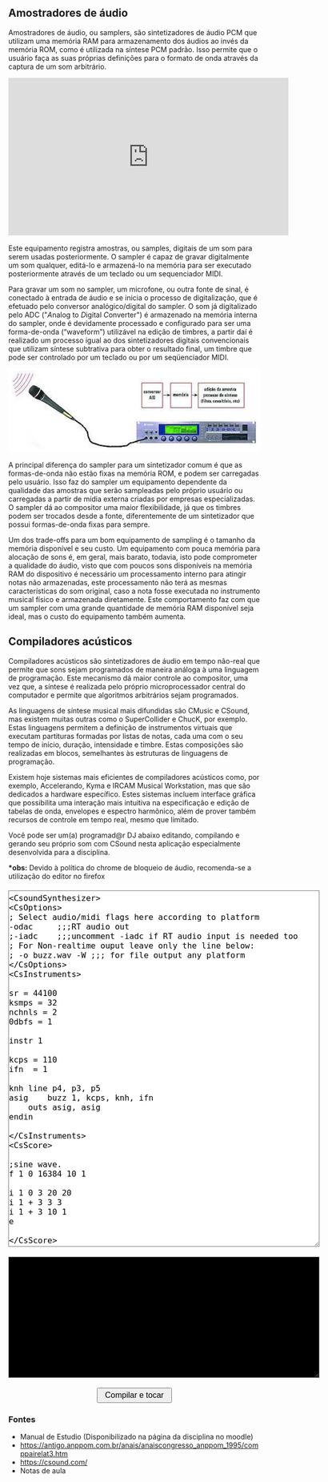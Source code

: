 <script type="text/javascript" src="js/csound.js"></script>
<script>
  // called by csound.js
  function moduleDidLoad() {
    console.log("Module loaded!");
  }

  function attachListeners() {
    document.getElementById("compile").
    addEventListener("click", compileAndRun);
    document.getElementById("csound_code").
    addEventListener("change", reset);
  }

  var count = 0;

  function handleMessage(message) {
    var element = document.getElementById('console');
    element.value += message;
    element.scrollTop = 99999; // focus on bottom
    count += 1;
    if (count == 1000) {
      element.value = ' ';
      count = 0;
    }
  }

  var started = false;

  function reset() {
    csound.Csound.stop();
    csound.Csound.reset();
    started = false;
  }

  function play() {
    let code = document.getElementById("csound_code").value;
    csound.Csound.compileCSD(code);
    csound.Csound.start();
    started = true;
  }

  // click handler
  function compileAndRun() {
    if (started)
      reset();
    play();
  }
</script>

<style>
#console {
  font-family: Monospace;
  color: #b5b6ff;
  background-color: #000000;
  font-size: 16px;
  width: 620px;
  height: 200px;
  display: flex;
  align-items: center;
  justify-content: center;
  border-style: solid;
  padding: 20px 0px;
  margin: 20px 0;
}

#csound_code {
  font-family: Monospace;
  font-size: 16px;
  width: 620px;
  height: 700px;
  display: flex;
  align-items: center;
  justify-content: center;
  border-style: solid;
  padding: 5px 0px;
  margin: 20px 0;
}

#compile {
  display: flex;
  align-items: center;
  justify-content: center;
  width: 150px;
  height: 30px;
  font-size: 16px;
  margin: auto;
}
</style>

## Amostradores de áudio

Amostradores de áudio, ou samplers, são sintetizadores de áudio PCM que utilizam uma memória RAM
para armazenamento dos áudios ao invés da memória ROM, como é utilizada na síntese PCM padrão.
Isso permite que o usuário faça as suas próprias definições para o formato de onda através da captura
de um som arbitrário.

<iframe width="560" height="315" src="https://www.youtube.com/embed/ERy-99vXxnM?start=55" title="YouTube video player" frameborder="0" allow="accelerometer; autoplay; clipboard-write; encrypted-media; gyroscope; picture-in-picture" allowfullscreen></iframe>

Este equipamento registra amostras, ou samples, digitais de um som para serem usadas
posteriormente. O sampler é capaz de gravar digitalmente um som qualquer, editá-lo
e armazená-lo na memória para ser executado posteriormente através de um teclado
ou um sequenciador MIDI.

Para gravar um som no sampler, um microfone, ou outra fonte de sinal, é conectado à entrada de áudio
e se inicia o processo de digitalização, que é efetuado pelo conversor analógico/digital do sampler.
O som já digitalizado pelo ADC ("*A*nalog to *D*igital *C*onverter") é armazenado na memória
interna do sampler, onde é devidamente processado e configurado para ser uma forma-de-onda (“waveform”)
utilizável na edição de timbres, a partir daí é realizado um processo igual ao dos sintetizadores
digitais convencionais que utilizam síntese subtrativa para obter o resultado final,
um timbre que pode ser controlado por um teclado ou por um seqüenciador MIDI.

![Processo de entrada de áudio no sampler](/img/sampler.png)

A principal diferença do sampler para um sintetizador comum é que as formas-de-onda não
estão fixas na memória ROM, e podem ser carregadas pelo usuário. Isso faz do sampler um
equipamento dependente da qualidade das amostras que serão sampleadas pelo próprio usuário
ou carregadas a partir de mídia externa criadas por empresas especializadas.
O sampler dá ao compositor uma maior flexibilidade, já que os timbres podem ser trocados
desde a fonte, diferentemente de um sintetizador que possui formas-de-onda fixas para sempre.

Um dos trade-offs para um bom equipamento de sampling é o tamanho da memória disponível
e seu custo. Um equipamento com pouca memória para alocação de sons é, em geral, mais
barato, todavia, isto pode comprometer a qualidade do áudio, visto que com poucos
sons disponíveis na memória RAM do dispositivo é necessário um processamento interno
para atingir notas não armazenadas, este processamento não terá as mesmas características
do som original, caso a nota fosse executada no instrumento musical físico e armazenada
diretamente. Este comportamento faz com que um sampler com uma grande quantidade
de memória RAM disponível seja ideal, mas o custo do equipamento também aumenta.

## Compiladores acústicos

Compiladores acústicos são sintetizadores de áudio em tempo não-real que
permite que sons sejam programados de maneira análoga à uma linguagem de
programação. Este mecanismo dá maior controle ao compositor, uma vez que, a síntese
é realizada pelo próprio microprocessador central do computador e permite que
algoritmos arbitrários sejam programados.

As linguagens de síntese musical mais difundidas são CMusic e CSound, mas existem
muitas outras como o SuperCollider e ChucK, por exemplo. Estas linguagens permitem
a definição de instrumentos virtuais que executam partituras formadas por listas de notas,
cada uma com o seu tempo de início, duração, intensidade e timbre. Estas composições
são realizadas em blocos, semelhantes às estruturas de linguagens de programação.

Existem hoje sistemas mais eficientes de compiladores acústicos como, por exemplo,
Accelerando, Kyma e IRCAM Musical Workstation, mas que são dedicados a hardware
específico. Estes sistemas incluem interface gráfica que possibilita uma 
interação mais intuitiva na especificação e edição de tabelas de onda, envelopes
e espectro harmônico, além de prover também recursos de controle em tempo real,
mesmo que limitado.

Você pode ser um(a) programad@r DJ abaixo editando, compilando e gerando seu próprio som
com CSound nesta aplicação especialmente desenvolvida para a disciplina.

**\*obs:** Devido à política do chrome de bloqueio de áudio, recomenda-se a utilização do editor no firefox

<textarea id="csound_code" name="csound_code">
<CsoundSynthesizer>
<CsOptions>
; Select audio/midi flags here according to platform
-odac     ;;;RT audio out
;-iadc    ;;;uncomment -iadc if RT audio input is needed too
; For Non-realtime ouput leave only the line below:
; -o buzz.wav -W ;;; for file output any platform
</CsOptions>
<CsInstruments>

sr = 44100
ksmps = 32
nchnls = 2
0dbfs = 1

instr 1

kcps = 110
ifn  = 1

knh	line p4, p3, p5
asig	buzz 1, kcps, knh, ifn
	outs asig, asig
endin

</CsInstruments>
<CsScore>

;sine wave.
f 1 0 16384 10 1

i 1 0 3 20 20
i 1 + 3 3 3
i 1 + 3 10 1
e

</CsScore>
</CsoundSynthesizer>
</textarea>
<textarea id="console" readonly name="console"></textarea>
<button id="compile">Compilar e tocar</button>

### Fontes
 - Manual de Estudio (Disponibilizado na página da disciplina no moodle)
 - https://antigo.anppom.com.br/anais/anaiscongresso_anppom_1995/comppairelat3.htm
 - https://csound.com/
 - Notas de aula
